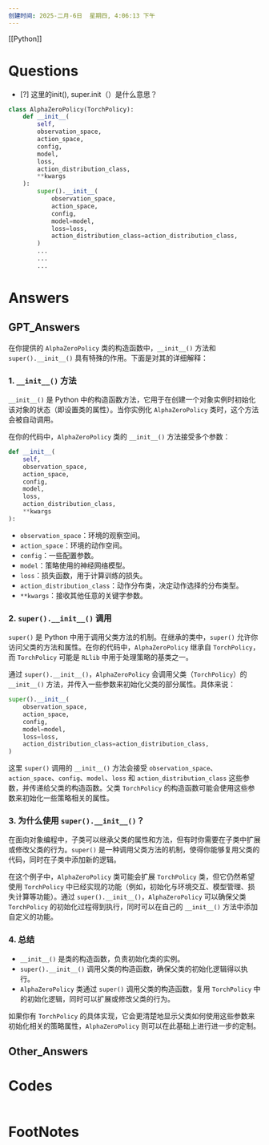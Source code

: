 ```yaml
---
创建时间: 2025-二月-6日  星期四, 4:06:13 下午
---
```

[[Python]]

# Questions

- [?] 这里的init(), super.init（）是什么意思？

```python
class AlphaZeroPolicy(TorchPolicy):
    def __init__(
        self,
        observation_space,
        action_space,
        config,
        model,
        loss,
        action_distribution_class,
        **kwargs
    ):
        super().__init__(
            observation_space,
            action_space,
            config,
            model=model,
            loss=loss,
            action_distribution_class=action_distribution_class,
        )
        ...
        ...
        ...
```

# Answers

## GPT_Answers
在你提供的 `AlphaZeroPolicy` 类的构造函数中，`__init__()` 方法和 `super().__init__()` 具有特殊的作用。下面是对其的详细解释：

### 1. `__init__()` 方法

`__init__()` 是 Python 中的构造函数方法，它用于在创建一个对象实例时初始化该对象的状态（即设置类的属性）。当你实例化 `AlphaZeroPolicy` 类时，这个方法会被自动调用。

在你的代码中，`AlphaZeroPolicy` 类的 `__init__()` 方法接受多个参数：

```python
def __init__(
    self,
    observation_space,
    action_space,
    config,
    model,
    loss,
    action_distribution_class,
    **kwargs
):
```

- `observation_space`：环境的观察空间。
- `action_space`：环境的动作空间。
- `config`：一些配置参数。
- `model`：策略使用的神经网络模型。
- `loss`：损失函数，用于计算训练的损失。
- `action_distribution_class`：动作分布类，决定动作选择的分布类型。
- `**kwargs`：接收其他任意的关键字参数。

### 2. `super().__init__()` 调用

`super()` 是 Python 中用于调用父类方法的机制。在继承的类中，`super()` 允许你访问父类的方法和属性。在你的代码中，`AlphaZeroPolicy` 继承自 `TorchPolicy`，而 `TorchPolicy` 可能是 `RLlib` 中用于处理策略的基类之一。

通过 `super().__init__()`，`AlphaZeroPolicy` 会调用父类（`TorchPolicy`）的 `__init__()` 方法，并传入一些参数来初始化父类的部分属性。具体来说：

```python
super().__init__(
    observation_space,
    action_space,
    config,
    model=model,
    loss=loss,
    action_distribution_class=action_distribution_class,
)
```

这里 `super()` 调用的 `__init__()` 方法会接受 `observation_space`、`action_space`、`config`、`model`、`loss` 和 `action_distribution_class` 这些参数，并传递给父类的构造函数。父类 `TorchPolicy` 的构造函数可能会使用这些参数来初始化一些策略相关的属性。

### 3. 为什么使用 `super().__init__()`？

在面向对象编程中，子类可以继承父类的属性和方法，但有时你需要在子类中扩展或修改父类的行为。`super()` 是一种调用父类方法的机制，使得你能够复用父类的代码，同时在子类中添加新的逻辑。

在这个例子中，`AlphaZeroPolicy` 类可能会扩展 `TorchPolicy` 类，但它仍然希望使用 `TorchPolicy` 中已经实现的功能（例如，初始化与环境交互、模型管理、损失计算等功能）。通过 `super().__init__()`，`AlphaZeroPolicy` 可以确保父类 `TorchPolicy` 的初始化过程得到执行，同时可以在自己的 `__init__()` 方法中添加自定义的功能。

### 4. 总结

- `__init__()` 是类的构造函数，负责初始化类的实例。
- `super().__init__()` 调用父类的构造函数，确保父类的初始化逻辑得以执行。
- `AlphaZeroPolicy` 类通过 `super()` 调用父类的构造函数，复用 `TorchPolicy` 中的初始化逻辑，同时可以扩展或修改父类的行为。

如果你有 `TorchPolicy` 的具体实现，它会更清楚地显示父类如何使用这些参数来初始化相关的策略属性，`AlphaZeroPolicy` 则可以在此基础上进行进一步的定制。

## Other_Answers


# Codes

```python

```


# FootNotes
